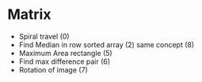 # Matrix

- Spiral travel (0)
- Find Median in row sorted array (2) same concept (8)
- Maximum Area rectangle (5)
- Find max difference pair (6)
- Rotation of image (7)
